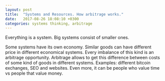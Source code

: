 ```yaml
---
layout: post
title:  "Systems and Resources. How arbitrage works."
date:   2017-08-26 18:08:10 +0300
categories: systems thinking, arbitrage
---
```

Everything is a system.
Big systems consist of smaller ones.

Some systems have its own economy.
Similar goods can have different price in different economical systems.
Every imbalance of this kind is an arbitrage opportunity.
Arbitrage allows to get this difference between costs of some kind of goods in different systems.
Examples: different bitcoin exchanges, SEO and websites. Even more, it can be people who value time vs people that value money.
